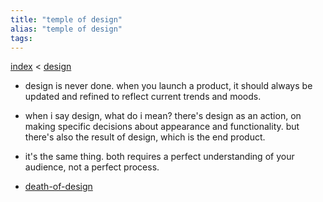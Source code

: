 ```yaml
---
title: "temple of design"
alias: "temple of design"
tags: 
---
```


[index](/.md) < [design](1-design.md)

- design is never done. when you launch a product, it should always be updated and refined to reflect current trends and moods. 
- when i say design, what do i mean? there's design as an action, on making specific decisions about appearance and functionality. but there's also the result of design, which is the end product. 
- it's the same thing. both requires a perfect understanding of your audience, not a perfect process. 

- [death-of-design](death-of-design.md)